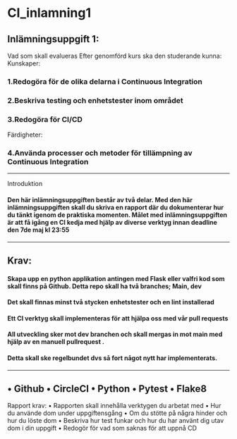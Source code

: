 # CI_inlamning1
## Inlämningsuppgift 1:
Vad som skall evalueras
Efter genomförd kurs ska den studerande kunna:
Kunskaper:
### 1.Redogöra för de olika delarna i Continuous Integration
### 2.Beskriva testing och enhetstester inom området
### 3.Redogöra för CI/CD
Färdigheter:
### 4.Använda processer och metoder för tillämpning av Continuous Integration
------------------
Introduktion
#### Den här inlämningsuppgiften består av två delar. Med den här inlämningsuppgiften skall du skriva en rapport där du dokumenterar hur du tänkt igenom de praktiska momenten. Målet med inlämningsuppgiften är att få igång en CI kedja med hjälp av diverse verktyg innan deadline den 7de maj kl 23:55
----------------
Krav:
---------------
#### Skapa upp en python applikation antingen med Flask eller valfri kod som skall finns på Github. Detta repo skall ha två branches; Main, dev
#### Det skall finnas minst två stycken enhetstester och en lint installerad
#### Ett CI verktyg skall implementeras för att hjälpa oss med vår pull requests
#### All utveckling sker mot dev branchen och skall mergas in mot main med hjälp av en manuell pullrequest . 
#### Detta skall ske regelbundet dvs så fort något nytt har implementerats.
--------------
• Github
• CircleCI
• Python
• Pytest
• Flake8
-------------
Rapport krav:
• Rapporten skall innehålla verktygen du arbetat med
• Hur du använde dom under uppgiftensgång
• Om du stötte på några hinder och hur du löste dom
• Beskriva hur test funkar och hur du har använt dig utav dom i din uppgift
• Redogör för vad som saknas för att uppnå CD
